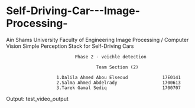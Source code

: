 # Self-Driving-Car---Image-Processing-

Ain Shams University Faculty of Engineering Image Processing / Computer Vision Simple Perception Stack for Self-Driving Cars

                              Phase 2 - veichle detection
                       
                                      Team Section (2)
                       
                       1.Dalila Ahmed Abou Elseoud             17E0141
                       2.Salma Ahmed Abdelrady                 1700613
                       3.Tarek Gamal Sediq                     1700707
                       
                       
Output: test_video_output
